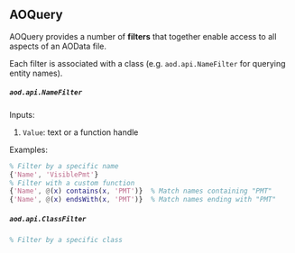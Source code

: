 ## AOQuery

AOQuery provides a number of **filters** that together enable access to all aspects of an AOData file. 

Each filter is associated with a class (e.g. `aod.api.NameFilter` for querying entity names). 


##### `aod.api.NameFilter`
Inputs: 
1. `Value`: text or a function handle

Examples:
```matlab
% Filter by a specific name
{'Name', 'VisiblePmt'}
% Filter with a custom function
{'Name', @(x) contains(x, 'PMT')}  % Match names containing "PMT"
{'Name', @(x) endsWith(x, 'PMT')}  % Match names ending with "PMT"
```

##### `aod.api.ClassFilter`
```matlab
% Filter by a specific class
```